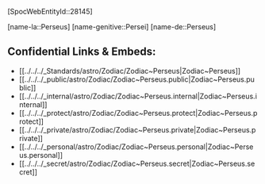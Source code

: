 ﻿---
confidential: public
isDeleted: false
isReadOnly: false
tags:
- astro/Zodiac
type: Zodiac
---

[SpocWebEntityId::28145]



[name-la::Perseus]
[name-genitive::Persei]
[name-de::Perseus]


## Confidential Links & Embeds: 
- [[../../../_Standards/astro/Zodiac/Zodiac~Perseus|Zodiac~Perseus]] 
- [[../../../_public/astro/Zodiac/Zodiac~Perseus.public|Zodiac~Perseus.public]] 
- [[../../../_internal/astro/Zodiac/Zodiac~Perseus.internal|Zodiac~Perseus.internal]] 
- [[../../../_protect/astro/Zodiac/Zodiac~Perseus.protect|Zodiac~Perseus.protect]] 
- [[../../../_private/astro/Zodiac/Zodiac~Perseus.private|Zodiac~Perseus.private]] 
- [[../../../_personal/astro/Zodiac/Zodiac~Perseus.personal|Zodiac~Perseus.personal]] 
- [[../../../_secret/astro/Zodiac/Zodiac~Perseus.secret|Zodiac~Perseus.secret]] 
